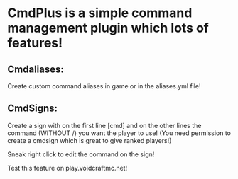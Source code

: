 # CmdPlus is a simple command management plugin which lots of features!


## Cmdaliases:

Create custom command aliases in game or in the aliases.yml file!


## CmdSigns:

Create a sign with on the first line [cmd] and on the other lines the command (WITHOUT /) you want the player to use! (You need permission to create a cmdsign which is great to give ranked players!)

Sneak right click to edit the command on the sign!

Test this feature on play.voidcraftmc.net!
